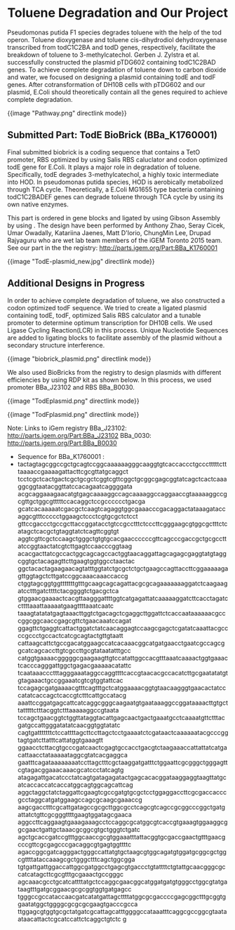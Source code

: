 # Toluene Degradation and Our Project

Pseudomonas putida F1 species degrades toluene with the help of the tod operon. Toluene dioxygenase and toluene cis-dihydrodiol dehydroxygenase transcribed from todC1C2BA and todD genes, respectively, facilitate the breakdown of toluene to 3-methylcatechol. Gerben J. Zylstra et al. successfully constructed the plasmid pTDG602 containing todC1C2BAD genes. To achieve complete degradation of toluene down to carbon dioxide and water, we focused on designing a plasmid containing todE and todF genes. After cotransformation of DH10B cells with pTDG602 and our plasmid, E.Coli  should theoretically contain all the genes required to achieve complete degradation.

<p class="image-wrapper">
{{image "Pathway.png" directlink mode}}
</p>

## Submitted Part: TodE BioBrick (BBa_K1760001)

Final submitted biobrick is a coding sequence that contains a TetO promoter, RBS optimized by using Salis RBS caluclator and codon optimized todE gene for E.Coli. It plays a major role in degradation of toluene. Specifically, todE degrades 3-methylcatechol, a highly toxic intermediate into HOD. In pseudomonas putida species, HOD is aerobically metabolized through TCA cycle. Theoretically, a E.Coli MG1655 type bacteria containing todC1C2BADEF genes can degrade toluene through TCA cycle by using its own native enzymes.

This part is ordered in gene blocks and ligated by using Gibson Assembly by using . The design have been performed by Anthony Zhao, Seray Cicek, Umar Owadally, Katariina Jaenes, Matt D'lorio, ChungMin Lee, Drupad Rajyaguru who are wet lab team members of the iGEM Toronto 2015 team. See our part in the the registry: http://parts.igem.org/Part:BBa_K1760001

<p class="image-wrapper">
{{image "TodE-plasmid_new.jpg" directlink mode}}
</p>

## Additional Designs in Progress

In order to achieve complete degradation of toluene, we also constructed a codon optimized todF sequence. We tried to create a ligated plasmid containing  todE, todF, optimized Salis RBS calculator and a tunable promoter to determine optimum transcription for DH10B cells. We used Ligase Cycling Reaction(LCR) in this process. Unique Nucleotide Sequences are added to ligating blocks to facilitate assembly of the plasmid without a secondary structure interference.

<p class="image-wrapper">
{{image "biobrick_plasmid.png" directlink mode}}
</p>

We also used BioBricks from the registry to design plasmids with different efficiencies by using RDP kit as shown below. In this process, we used promoter BBa_J23102 and RBS BBa_B0030.

<p class="image-wrapper">
{{image "TodEplasmid.png" directlink mode}}
</p>

<p class="image-wrapper">
{{image "TodFplasmid.png" directlink mode}}
</p>

Note: Links to iGem registry
BBa_J23102: http://parts.igem.org/Part:BBa_J23102
BBa_0030: http://parts.igem.org/Part:BBa_B0030


* Sequence for BBa_K1760001 :
* tactagtagcggccgctgcagtccggcaaaaaagggcaaggtgtcaccaccctgccctttttctttaaaaccgaaaagattacttcgcgttatgcaggct
tcctcgctcactgactcgctgcgctcggtcgttcggctgcggcgagcggtatcagctcactcaaaggcggtaatacggttatccacagaatcaggggata
acgcaggaaagaacatgtgagcaaaaggccagcaaaaggccaggaaccgtaaaaaggccgcgttgctggcgtttttccacaggctccgcccccctgacga
gcatcacaaaaatcgacgctcaagtcagaggtggcgaaacccgacaggactataaagataccaggcgtttccccctggaagctccctcgtgcgctctcct
gttccgaccctgccgcttaccggatacctgtccgcctttctcccttcgggaagcgtggcgctttctcatagctcacgctgtaggtatctcagttcggtgt
aggtcgttcgctccaagctgggctgtgtgcacgaaccccccgttcagcccgaccgctgcgccttatccggtaactatcgtcttgagtccaacccggtaag
acacgacttatcgccactggcagcagccactggtaacaggattagcagagcgaggtatgtaggcggtgctacagagttcttgaagtggtggcctaactac
ggctacactagaagaacagtatttggtatctgcgctctgctgaagccagttaccttcggaaaaagagttggtagctcttgatccggcaaacaaaccaccg
ctggtagcggtggtttttttgtttgcaagcagcagattacgcgcagaaaaaaaggatctcaagaagatcctttgatcttttctacggggtctgacgctca
gtggaacgaaaactcacgttaagggattttggtcatgagattatcaaaaaggatcttcacctagatccttttaaattaaaaatgaagttttaaatcaatc
taaagtatatatgagtaaacttggtctgacagctcgaggcttggattctcaccaataaaaaacgcccggcggcaaccgagcgttctgaacaaatccagat
ggagttctgaggtcattactggatctatcaacaggagtccaagcgagctcgatatcaaattacgccccgccctgccactcatcgcagtactgttgtaatt
cattaagcattctgccgacatggaagccatcacaaacggcatgatgaacctgaatcgccagcggcatcagcaccttgtcgccttgcgtataatatttgcc
catggtgaaaacgggggcgaagaagttgtccatattggccacgtttaaatcaaaactggtgaaactcacccagggattggctgagacgaaaaacatattc
tcaataaaccctttagggaaataggccaggttttcaccgtaacacgccacatcttgcgaatatatgtgtagaaactgccggaaatcgtcgtggtattcac
tccagagcgatgaaaacgtttcagtttgctcatggaaaacggtgtaacaagggtgaacactatcccatatcaccagctcaccgtctttcattgccatacg
aaattccggatgagcattcatcaggcgggcaagaatgtgaataaaggccggataaaacttgtgcttatttttctttacggtctttaaaaaggccgtaata
tccagctgaacggtctggttataggtacattgagcaactgactgaaatgcctcaaaatgttctttacgatgccattgggatatatcaacggtggtatatc
cagtgatttttttctccattttagcttccttagctcctgaaaatctcgataactcaaaaaatacgcccggtagtgatcttatttcattatggtgaaagtt
ggaacctcttacgtgcccgatcaactcgagtgccacctgacgtctaagaaaccattattatcatgacattaacctataaaaataggcgtatcacgaggca
gaatttcagataaaaaaaatccttagctttcgctaaggatgatttctggaattcgcgggctgggagttcgtagacggaaacaaacgcatccctatcagtg
atagagattgacatccctatcagtgatagagatactgagcacacggataaggaggtaagttatgcatcaccaccatcaccatggcagtggcagcattcag
aggctaggctatctaggattcgaagtcgccgatgtgcgctcctggaggaccttcgcgaccacccgcctaggcatgatggaagccagcgcaagcgaaaccg
aagcgacctttcgcattgatagccgcgcttggcgcctcagcgtcagccgcggcccggctgatgattatctgttcgcgggttttgaagtggatagcgaaca
aggccttcaggaagtgaaagaaagcctccaggcgcatggcgtcaccgtgaaagtggaaggcggcgaactgattgctaaacgcggcgtgctgggtctgatc
agctgcaccgatccgtttggcaaccgcgtggaaatttattacggtgcgaccgaactgtttgaacgcccgttcgcgagcccgacaggcgtgagtggttttc
agaccggcgatcagggactgggccattatgtgctaagcgtggcagatgtggatgcggcgctggcgttttataccaaagcgctgggctttcagctggcgga
tgtgattgattggaccattggcgatggcctgagcgtgaccctgtattttctgtattgcaacgggcgccatcatagcttcgcgtttgcgaaactgccgggc
agcaaacgcctgcatcattttatgctccaggcgaacggcatggatgatgtgggcctggcgtatgataagtttgatgcggaacgcgcggtggtgatgagcc
tgggccgccataccaacgatcatatgattagcttttatggcgcgaccccgagcggctttgcggtggaatatggctggggcgcgcgcgaagtgacccgcca
ttggagcgtggtgcgctatgatcgcattagcatttggggccataaatttcaggcgccggcgtaataataacattactcgcatccattctcaggctgtctc
g
